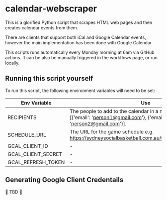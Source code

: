 # calendar-webscraper
This is a glorified Python script that scrapes HTML web pages and then creates calendar events from them.

There are clients that support both iCal and Google Calendar events, however the main implementation has been done with Google Calendar.

This scripts runs automatically every Monday morning at 6am via GitHub actions. It can be also be manually triggered in the workflows page, or run locally.

## Running this script yourself
To run this script, the following environment variables will need to be set:

| Env Variable | Use |
| --- | --- |
| RECIPIENTS | The people to add to the calendar in a nested list format e.g. [{'email': 'person1@gmail.com'}, {'email': 'person2@gmail.com'}]. |
| SCHEDULE_URL | The URL for the game schedule e.g. https://sydneysocialbasketball.com.au/team/YOUR_TEAM_HERE/ |
| GCAL_CLIENT_ID | - |
| GCAL_CLIENT_SECRET | - |
| GCAL_REFRESH_TOKEN | - |

## Generating Google Client Credentails
:construction: TBD :construction:
